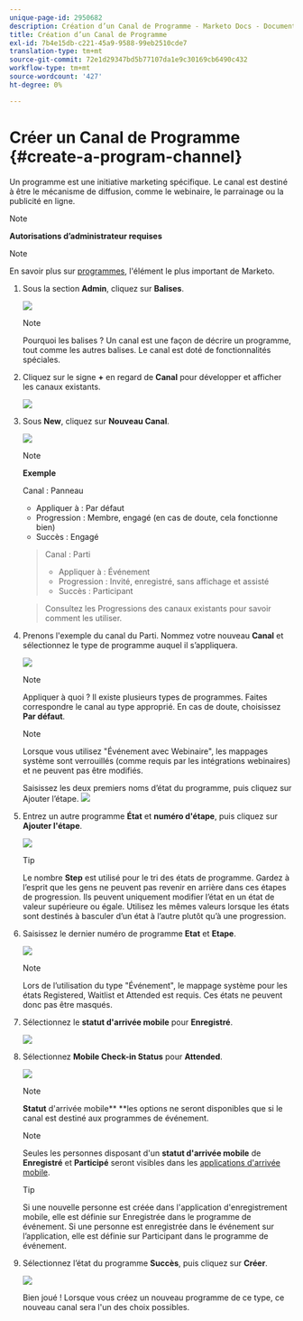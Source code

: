 ```yaml
---
unique-page-id: 2950682
description: Création d’un Canal de Programme - Marketo Docs - Documentation du produit
title: Création d’un Canal de Programme
exl-id: 7b4e15db-c221-45a9-9588-99eb2510cde7
translation-type: tm+mt
source-git-commit: 72e1d29347bd5b77107da1e9c30169cb6490c432
workflow-type: tm+mt
source-wordcount: '427'
ht-degree: 0%

---
```


# Créer un Canal de Programme {#create-a-program-channel}

Un programme est une initiative marketing spécifique. Le canal est destiné à être le mécanisme de diffusion, comme le webinaire, le parrainage ou la publicité en ligne.

>[!NOTE]
>
>**Autorisations d’administrateur requises**

>[!NOTE]
>
>En savoir plus sur [programmes](/help/marketo/product-docs/core-marketo-concepts/programs/creating-programs/understanding-programs.md), l&#39;élément le plus important de Marketo.

1. Sous la section **Admin**, cliquez sur **Balises**.

   ![](assets/image2014-9-24-12-3a57-3a27.png)

   >[!NOTE]
   >
   >Pourquoi les balises ? Un canal est une façon de décrire un programme, tout comme les autres balises. Le canal est doté de fonctionnalités spéciales.

1. Cliquez sur le signe **+** en regard de **Canal** pour développer et afficher les canaux existants.

   ![](assets/image2014-9-24-12-3a58-3a33.png)

1. Sous **New**, cliquez sur **Nouveau Canal**.

   ![](assets/image2014-9-24-12-3a58-3a53.png)

   >[!NOTE]
   >
   >**Exemple**
   >
   >Canal : Panneau
   >
   >* Appliquer à : Par défaut
   >* Progression : Membre, engagé (en cas de doute, cela fonctionne bien)
   >* Succès : Engagé

   >
   >Canal : Parti
   >
   >* Appliquer à : Événement
   >* Progression : Invité, enregistré, sans affichage et assisté
   >* Succès : Participant

   >
   >Consultez les Progressions des canaux existants pour savoir comment les utiliser.

1. Prenons l&#39;exemple du canal du Parti. Nommez votre nouveau **Canal** et sélectionnez le type de programme auquel il s’appliquera.

   ![](assets/image2014-9-24-13-3a0-3a17.png)

   >[!NOTE]
   >
   >Appliquer à quoi ? Il existe plusieurs types de programmes. Faites correspondre le canal au type approprié. En cas de doute, choisissez **Par défaut**.

   >[!NOTE]
   >
   >Lorsque vous utilisez &quot;Événement avec Webinaire&quot;, les mappages système sont verrouillés (comme requis par les intégrations webinaires) et ne peuvent pas être modifiés.

   Saisissez les deux premiers noms d’état du programme, puis cliquez sur Ajouter l’étape.
   ![](assets/image2014-9-24-15-3a37-3a0.png)

1. Entrez un autre programme **État** et **numéro d&#39;étape**, puis cliquez sur **Ajouter l&#39;étape**.

   ![](assets/image2014-9-24-15-3a37-3a30.png)

   >[!TIP]
   >
   >Le nombre **Step** est utilisé pour le tri des états de programme. Gardez à l’esprit que les gens ne peuvent pas revenir en arrière dans ces étapes de progression. Ils peuvent uniquement modifier l’état en un état de valeur supérieure ou égale. Utilisez les mêmes valeurs lorsque les états sont destinés à basculer d’un état à l’autre plutôt qu’à une progression.

1. Saisissez le dernier numéro de programme **Etat** et **Etape**.

   ![](assets/image2014-9-24-15-3a39-3a15.png)

   >[!NOTE]
   >
   >Lors de l’utilisation du type &quot;Événement&quot;, le mappage système pour les états Registered, Waitlist et Attended est requis. Ces états ne peuvent donc pas être masqués.

1. Sélectionnez le **statut d&#39;arrivée mobile** pour **Enregistré**.

   ![](assets/image2014-9-24-15-3a39-3a43.png)

1. Sélectionnez **Mobile Check-in Status** pour **Attended**.

   ![](assets/image2014-9-24-15-3a40-3a21.png)

   >[!NOTE]
   >
   >**Statut** d&#39;arrivée mobile** **les options ne seront disponibles que si le canal est destiné aux programmes de événement.

   >[!NOTE]
   >
   >Seules les personnes disposant d&#39;un **statut d&#39;arrivée mobile** de **Enregistré** et **Participé** seront visibles dans les [applications d&#39;arrivée mobile](/help/marketo/product-docs/core-marketo-concepts/mobile-apps/event-check-in/event-check-in-overview.md).

   >[!TIP]
   >
   >Si une nouvelle personne est créée dans l&#39;application d&#39;enregistrement mobile, elle est définie sur Enregistrée dans le programme de événement. Si une personne est enregistrée dans le événement sur l’application, elle est définie sur Participant dans le programme de événement.

1. Sélectionnez l’état du programme **Succès**, puis cliquez sur **Créer**.

   ![](assets/image2014-9-24-15-3a42-3a54.png)

   Bien joué ! Lorsque vous créez un nouveau programme de ce type, ce nouveau canal sera l&#39;un des choix possibles.
